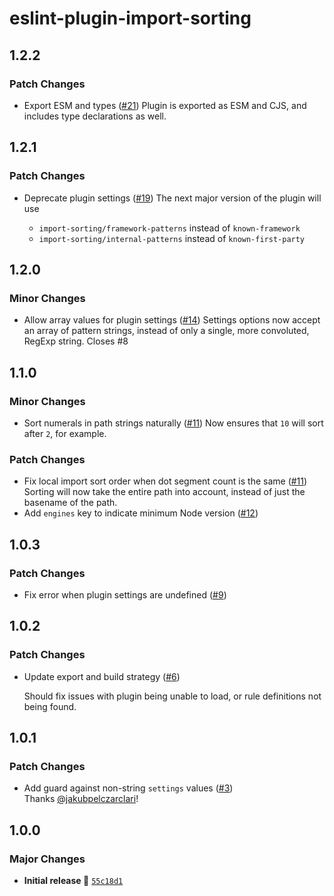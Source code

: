# eslint-plugin-import-sorting

## 1.2.2

### Patch Changes

- Export ESM and types ([#21](https://github.com/stormwarning/eslint-plugin-import-sorting/pull/21))
  Plugin is exported as ESM and CJS, and includes type declarations as well.

## 1.2.1

### Patch Changes

- Deprecate plugin settings ([#19](https://github.com/stormwarning/eslint-plugin-import-sorting/pull/19))
  The next major version of the plugin will use

  - `import-sorting/framework-patterns` instead of `known-framework`
  - `import-sorting/internal-patterns` instead of `known-first-party`

## 1.2.0

### Minor Changes

- Allow array values for plugin settings ([#14](https://github.com/stormwarning/eslint-plugin-import-sorting/pull/14))
  Settings options now accept an array of pattern strings, instead of only a single, more convoluted, RegExp string.
  Closes #8

## 1.1.0

### Minor Changes

- Sort numerals in path strings naturally ([#11](https://github.com/stormwarning/eslint-plugin-import-sorting/pull/11))
  Now ensures that `10` will sort after `2`, for example.

### Patch Changes

- Fix local import sort order when dot segment count is the same ([#11](https://github.com/stormwarning/eslint-plugin-import-sorting/pull/11))
  Sorting will now take the entire path into account, instead of just the basename of the path.
- Add `engines` key to indicate minimum Node version ([#12](https://github.com/stormwarning/eslint-plugin-import-sorting/pull/12))

## 1.0.3

### Patch Changes

- Fix error when plugin settings are undefined ([#9](https://github.com/stormwarning/eslint-plugin-import-sorting/pull/9))

## 1.0.2

### Patch Changes

- Update export and build strategy ([#6](https://github.com/stormwarning/eslint-plugin-import-sorting/pull/6))

  Should fix issues with plugin being unable to load, or rule definitions not being found.

## 1.0.1

### Patch Changes

- Add guard against non-string `settings` values ([#3](https://github.com/stormwarning/eslint-plugin-import-sorting/pull/3))  
  Thanks [@jakubpelczarclari](https://github.com/jakubpelczarclari)!

## 1.0.0

### Major Changes

- **Initial release 🎉** [`55c18d1`](https://github.com/stormwarning/eslint-plugin-import-sorting/commit/55c18d18e70c90d9495996d8adaf22db25a5214f)
